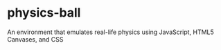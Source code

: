 # physics-ball

An environment that emulates real-life physics using JavaScript, HTML5 Canvases, and CSS
